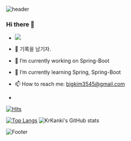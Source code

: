![header](https://capsule-render.vercel.app/api?type=wave&color=auto&height=300&section=header&text=KrKanki&fontSize=90)
### Hi there 👋

<!--
**KrKanki/KrKanki** is a ✨ _special_ ✨ repository because its `README.md` (this file) appears on your GitHub profile.

Here are some ideas to get you started:-->
- <a href="https://github.com/KrKanki"><img src="https://hits.seeyoufarm.com/api/count/incr/badge.svg?url=https%3A%2F%2Fgithub.com%2Fgjbae1212%2Fhit-counter&count_bg=%2379C83D&title_bg=%23555555&icon=&icon_color=%23E7E7E7&title=hcccits&edge_flat=false"/></a>

- 🥇 기록을 남기자.
- 🔭 I’m currently working on Spring-Boot
- 🌱 I’m currently learning Spring, Spring-Boot
- 📫 How to reach me: bigkim3545@gmail.com
- <div align=right>
	
 [![Hits](https://hits.seeyoufarm.com/api/count/incr/badge.svg?url=https%3A%2F%2Fgithub.com%2FKrKanki%2Fhit-counter&count_bg=%2379C83D&title_bg=%23555555&icon=&icon_color=%23E7E7E7&title=hits&edge_flat=false)](https://hits.seeyoufarm.com)
	
  </div>

[![Top Langs](https://github-readme-stats.vercel.app/api/top-langs/?username=KrKanki&layout=compact)](https://github.com/KrKanki/github-readme-stats)
![KrKanki's GitHub stats](https://github-readme-stats.vercel.app/api?username=KrKanki&show_icons=true&theme=radical)


![Footer](https://capsule-render.vercel.app/api?type=waving&color=auto&height=200&section=footer)

